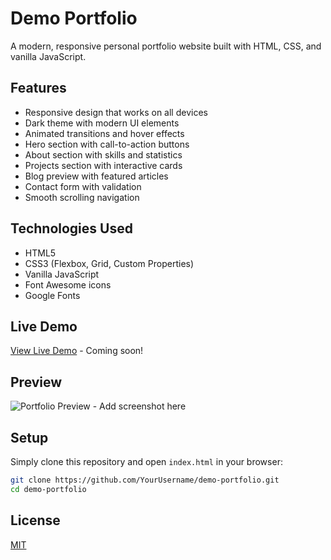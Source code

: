 # Demo Portfolio

A modern, responsive personal portfolio website built with HTML, CSS, and vanilla JavaScript.

## Features

- Responsive design that works on all devices
- Dark theme with modern UI elements
- Animated transitions and hover effects
- Hero section with call-to-action buttons
- About section with skills and statistics
- Projects section with interactive cards
- Blog preview with featured articles
- Contact form with validation
- Smooth scrolling navigation

## Technologies Used

- HTML5
- CSS3 (Flexbox, Grid, Custom Properties)
- Vanilla JavaScript
- Font Awesome icons
- Google Fonts

## Live Demo

[View Live Demo](#) - Coming soon!

## Preview

![Portfolio Preview](#) - Add screenshot here

## Setup

Simply clone this repository and open `index.html` in your browser:

```bash
git clone https://github.com/YourUsername/demo-portfolio.git
cd demo-portfolio
```

## License

[MIT](LICENSE)
